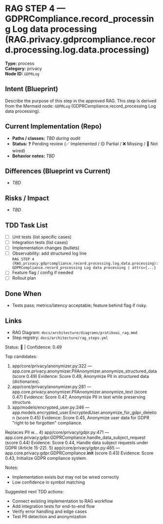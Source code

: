 # RAG STEP 4 — GDPRCompliance.record_processing Log data processing (RAG.privacy.gdprcompliance.record.processing.log.data.processing)

**Type:** process  
**Category:** privacy  
**Node ID:** `GDPRLog`

## Intent (Blueprint)
Describe the purpose of this step in the approved RAG. This step is derived from the Mermaid node: `GDPRLog` (GDPRCompliance.record_processing Log data processing).

## Current Implementation (Repo)
- **Paths / classes:** _TBD during audit_
- **Status:** ❓ Pending review (✅ Implemented / 🟡 Partial / ❌ Missing / 🔌 Not wired)
- **Behavior notes:** _TBD_

## Differences (Blueprint vs Current)
- _TBD_

## Risks / Impact
- _TBD_

## TDD Task List
- [ ] Unit tests (list specific cases)
- [ ] Integration tests (list cases)
- [ ] Implementation changes (bullets)
- [ ] Observability: add structured log line  
  `RAG STEP 4 (RAG.privacy.gdprcompliance.record.processing.log.data.processing): GDPRCompliance.record_processing Log data processing | attrs={...}`
- [ ] Feature flag / config if needed
- [ ] Rollout plan

## Done When
- Tests pass; metrics/latency acceptable; feature behind flag if risky.

## Links
- RAG Diagram: `docs/architecture/diagrams/pratikoai_rag.mmd`
- Step registry: `docs/architecture/rag_steps.yml`


<!-- AUTO-AUDIT:BEGIN -->
Status: 🔌  |  Confidence: 0.49

Top candidates:
1) app/core/privacy/anonymizer.py:322 — app.core.privacy.anonymizer.PIIAnonymizer.anonymize_structured_data (score 0.49)
   Evidence: Score 0.49, Anonymize PII in structured data (dictionaries).
2) app/core/privacy/anonymizer.py:281 — app.core.privacy.anonymizer.PIIAnonymizer.anonymize_text (score 0.47)
   Evidence: Score 0.47, Anonymize PII in text while preserving structure.
3) app/models/encrypted_user.py:246 — app.models.encrypted_user.EncryptedUser.anonymize_for_gdpr_deletion (score 0.45)
   Evidence: Score 0.45, Anonymize user data for GDPR "right to be forgotten" compliance.

Replaces PII w...
4) app/core/privacy/gdpr.py:471 — app.core.privacy.gdpr.GDPRCompliance.handle_data_subject_request (score 0.44)
   Evidence: Score 0.44, Handle data subject requests under GDPR (Article 15-22).
5) app/core/privacy/gdpr.py:465 — app.core.privacy.gdpr.GDPRCompliance.__init__ (score 0.43)
   Evidence: Score 0.43, Initialize GDPR compliance system.

Notes:
- Implementation exists but may not be wired correctly
- Low confidence in symbol matching

Suggested next TDD actions:
- Connect existing implementation to RAG workflow
- Add integration tests for end-to-end flow
- Verify error handling and edge cases
- Test PII detection and anonymization
<!-- AUTO-AUDIT:END -->